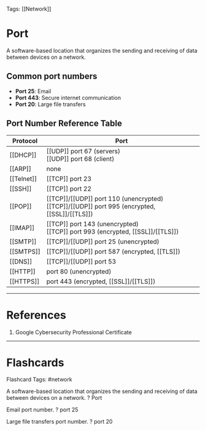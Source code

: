 Tags: [[Network]]
# Port

A software-based location that organizes the sending and receiving of data between devices on a network.

## Common port numbers

- **Port 25**: Email
- **Port 443**: Secure internet communication
- **Port 20**: Large file transfers

## Port Number Reference Table

| Protocol   | Port                                                                                            |
| ---------- | ----------------------------------------------------------------------------------------------- |
| [[DHCP]]   | [[UDP]] port 67 (servers)<br>[[UDP]] port 68 (client)                                           |
| [[ARP]]    | none                                                                                            |
| [[Telnet]] | [[TCP]] port 23                                                                                 |
| [[SSH]]    | [[TCP]] port 22                                                                                 |
| [[POP]]    | [[TCP]]/[[UDP]] port 110 (unencrypted)<br>[[TCP]]/[[UDP]] port 995 (encrypted, [[SSL]]/[[TLS]]) |
| [[IMAP]]   | [[TCP]] port 143 (unencrypted)<br>[[TCP]] port 993 (encrypted, [[SSL]]/[[TLS]])                 |
| [[SMTP]]   | [[TCP]]/[[UDP]] port 25 (unencrypted)                                                           |
| [[SMTPS]]  | [[TCP]]/[[UDP]] port 587 (encrypted, [[TLS]])                                                   |
| [[DNS]]    | [[TCP]]/[[UDP]] port 53                                                                         |
| [[HTTP]]   | port 80 (unencrypted)                                                                           |
| [[HTTPS]]  | port 443 (encrypted, [[SSL]]/[[TLS]])                                                           |


---
# References

1. Google Cybersecurity Professional Certificate

---
# Flashcards

Flashcard Tags: #network 

A software-based location that organizes the sending and receiving of data between devices on a network.
?
Port
<!--SR:!2024-05-04,4,270-->

Email port number.
?
port 25

Large file transfers port number.
?
port 20